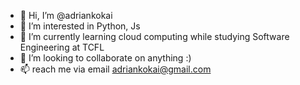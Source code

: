 - 👋 Hi, I’m @adriankokai
- 👀 I’m interested in Python, Js
- 🌱 I’m currently learning cloud computing while studying Software Engineering at TCFL
- 💞️ I’m looking to collaborate on anything :)
- 📫 reach me via email adriankokai@gmail.com

<!---
adriankokai/adriankokai is a ✨ special ✨ repository because its `README.md` (this file) appears on your GitHub profile.
You can click the Preview link to take a look at your changes.
--->
